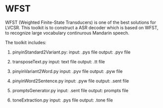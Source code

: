 WFST
====
WFST (Weighted Finite-State Transducers) is one of the best solutions for LVCSR. This toolkit is to construct a ASR decoder which is based on WFST, to recognize large vocabulary continurous Mandarin speech.

The toolkit includes:

1. pinyinStandard2Variant.py:
    input: .pys file
    output: .pyv file

2. transposeText.py
    input: text file
    output: .tt file

3. pinyinVariant2Word.py
    input: .pyv file
    output: .pyw file

4. pinyinWord2Sentence.py
    input: .pyw file
    output: .sent file
5. promptsGenerator.py
    input: .sent file
    output: prompts file

6. toneExtraction.py
    input: .pys file
    output: .tone file
